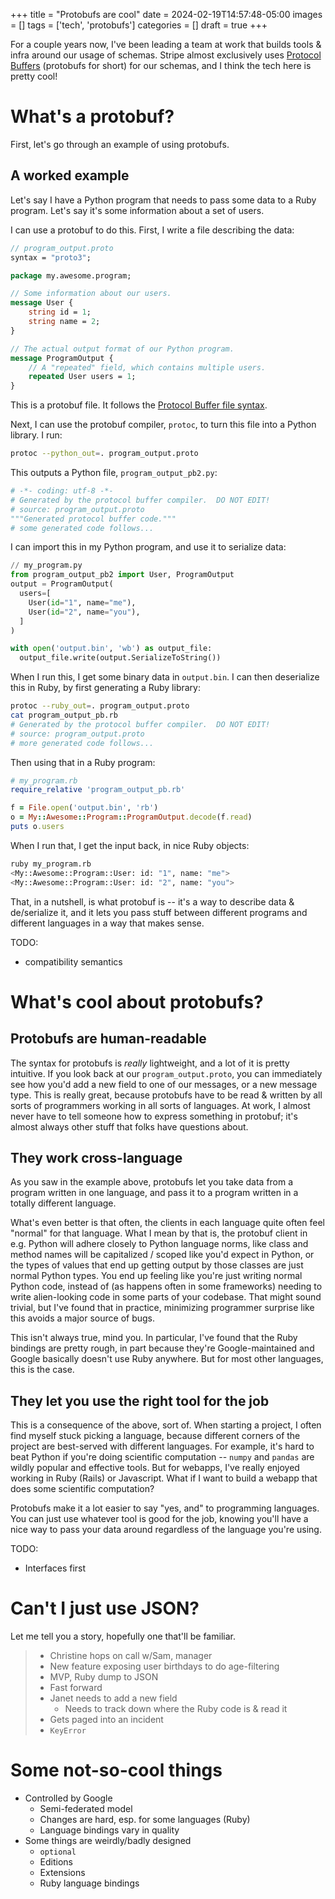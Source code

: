 +++
title = "Protobufs are cool"
date = 2024-02-19T14:57:48-05:00
images = []
tags = ['tech', 'protobufs']
categories = []
draft = true
+++

For a couple years now, I've been leading a team at work that builds tools & infra around our usage of schemas. Stripe almost exclusively uses [Protocol Buffers](https://protobuf.dev) (protobufs for short) for our schemas, and I think the tech here is pretty cool!

<!--more-->

# What's a protobuf?

First, let's go through an example of using protobufs.

## A worked example

Let's say I have a Python program that needs to pass some data to a Ruby program. Let's say it's some information about a set of users.

I can use a protobuf to do this. First, I write a file describing the data:

```protobuf
// program_output.proto
syntax = "proto3";

package my.awesome.program;

// Some information about our users.
message User {
    string id = 1;
    string name = 2;
}

// The actual output format of our Python program.
message ProgramOutput {
    // A "repeated" field, which contains multiple users.
    repeated User users = 1;
}
```

This is a protobuf file. It follows the [Protocol Buffer file syntax](https://protobuf.dev/programming-guides/proto3/).

Next, I can use the protobuf compiler, `protoc`, to turn this file into a Python library. I run:

```bash
protoc --python_out=. program_output.proto
```

This outputs a Python file, `program_output_pb2.py`:
```python
# -*- coding: utf-8 -*-
# Generated by the protocol buffer compiler.  DO NOT EDIT!
# source: program_output.proto
"""Generated protocol buffer code."""
# some generated code follows...
```

I can import this in my Python program, and use it to serialize data:
```python
// my_program.py
from program_output_pb2 import User, ProgramOutput
output = ProgramOutput(
  users=[
    User(id="1", name="me"),
    User(id="2", name="you"),
  ]
)

with open('output.bin', 'wb') as output_file:
  output_file.write(output.SerializeToString())
```

When I run this, I get some binary data in `output.bin`. I can then deserialize this in Ruby, by first generating a Ruby library:
```bash
protoc --ruby_out=. program_output.proto
cat program_output_pb.rb
# Generated by the protocol buffer compiler.  DO NOT EDIT!
# source: program_output.proto
# more generated code follows...
```

Then using that in a Ruby program:
```ruby
# my_program.rb
require_relative 'program_output_pb.rb'

f = File.open('output.bin', 'rb')
o = My::Awesome::Program::ProgramOutput.decode(f.read)
puts o.users
```

When I run that, I get the input back, in nice Ruby objects:
```bash
ruby my_program.rb
<My::Awesome::Program::User: id: "1", name: "me">
<My::Awesome::Program::User: id: "2", name: "you">
```

That, in a nutshell, is what protobuf is -- it's a way to describe data & de/serialize it, and it lets you pass stuff between different programs and different languages in a way that makes sense.

TODO:
- compatibility semantics

# What's cool about protobufs?

## Protobufs are human-readable

The syntax for protobufs is _really_ lightweight, and a lot of it is pretty intuitive. If you look back at our `program_output.proto`, you can immediately see how you'd add a new field to one of our messages, or a new message type. This is really great, because protobufs have to be read & written by all sorts of programmers working in all sorts of languages. At work, I almost never have to tell someone how to express something in protobuf; it's almost always other stuff that folks have questions about.

## They work cross-language

As you saw in the example above, protobufs let you take data from a program written in one language, and pass it to a program written in a totally different language. 

What's even better is that often, the clients in each language quite often feel "normal" for that language. What I mean by that is, the protobuf client in e.g. Python will adhere closely to Python language norms, like class and method names will be capitalized / scoped like you'd expect in Python, or the types of values that end up getting output by those classes are just normal Python types. You end up feeling like you're just writing normal Python code, instead of (as happens often in some frameworks) needing to write alien-looking code in some parts of your codebase. That might sound trivial, but I've found that in practice, minimizing programmer surprise like this avoids a major source of bugs.

This isn't always true, mind you. In particular, I've found that the Ruby bindings are pretty rough, in part because they're Google-maintained and Google basically doesn't use Ruby anywhere. But for most other languages, this is the case.

## They let you use the right tool for the job

This is a consequence of the above, sort of. When starting a project, I often find myself stuck picking a language, because different corners of the project are best-served with different languages. For example, it's hard to beat Python if you're doing scientific computation -- `numpy` and `pandas` are wildly popular and effective tools. But for webapps, I've really enjoyed working in Ruby (Rails) or Javascript. What if I want to build a webapp that does some scientific computation?

Protobufs make it a lot easier to say "yes, and" to programming languages. You can just use whatever tool is good for the job, knowing you'll have a nice way to pass your data around regardless of the language you're using.

TODO:
- Interfaces first

# Can't I just use JSON?

Let me tell you a story, hopefully one that'll be familiar.

> - Christine hops on call w/Sam, manager
> - New feature exposing user birthdays to do age-filtering
> - MVP, Ruby dump to JSON
> - Fast forward
> - Janet needs to add a new field
>   - Needs to track down where the Ruby code is & read it
> - Gets paged into an incident
> - `KeyError`

# Some not-so-cool things

- Controlled by Google
    - Semi-federated model
    - Changes are hard, esp. for some languages (Ruby)
    - Language bindings vary in quality
- Some things are weirdly/badly designed
    - `optional`
    - Editions
    - Extensions
    - Ruby language bindings